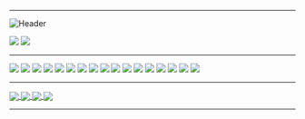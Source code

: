
---

![Header](https://raw.githubusercontent.com/darlodev/darlodev/master/github-banner-new.png "Header")

[![](https://img.shields.io/badge/-LinkedIn-informational?style=flat&logo=linkedin&logoColor=black&color=ffffff)](https://www.linkedin.com/in/darlodev/)
![](https://img.shields.io/badge/-YouTube-informational?style=flat&logo=youtube&logoColor=black&color=ffffff)

---
![](https://img.shields.io/badge/-Mac-informational?style=flat&logo=apple&color=1f2430)
![](https://img.shields.io/badge/-Linux-informational?style=flat&logo=linux&color=1f2430)
![](https://img.shields.io/badge/-VS_Code-informational?style=flat&logo=visual-studio-code&color=1f2430)
![](https://img.shields.io/badge/-Vim-informational?style=flat&logo=vim&color=1f2430)
![](https://img.shields.io/badge/-Python-informational?style=flat&logo=python&color=1f2430)
![](https://img.shields.io/badge/-JavaScript-informational?style=flat&logo=javascript&color=1f2430)
![](https://img.shields.io/badge/-TypeScript-informational?style=flat&logo=typescript&color=1f2430)
![](https://img.shields.io/badge/-Make-informational?style=flat&logo=cmake&color=1f2430)
![](https://img.shields.io/badge/-Vue-informational?style=flat&logo=vue.js&color=1f2430)
![](https://img.shields.io/badge/-Svelte-informational?style=flat&logo=svelte&color=1f2430)
![](https://img.shields.io/badge/-Node-informational?style=flat&logo=node.js&color=1f2430)
![](https://img.shields.io/badge/-Next-informational?style=flat&logo=next.js&color=1f2430)
![](https://img.shields.io/badge/-Flask-informational?style=flat&logo=flask&color=1f2430)
![](https://img.shields.io/badge/-Django-informational?style=flat&logo=django&color=1f2430)
![](https://img.shields.io/badge/-Docker-informational?style=flat&logo=docker&color=1f2430)
![](https://img.shields.io/badge/-MySQL-informational?style=flat&logo=mysql&color=1f2430)
![](https://img.shields.io/badge/-PostgreSQL-informational?style=flat&logo=postgresql&color=1f2430)

---

<a href="https://github.com/darlodev/darlodev">
  <img align="center" src="https://github-readme-stats.vercel.app/api/top-langs/?username=darlodev&theme=ayu-mirage&layout=compact&hide=html,css&langs_count=8)](https://github.com/darlodev/github-readme-stats" />
</a>
<a href="https://github.com/darlodev/darlodev">
  <img align="center" src="https://github-readme-stats.vercel.app/api?username=darlodev&theme=ayu-mirage&show_icons=true" />
</a>
<a href="https://github.com/darlodev/darlodev">
  <img align="center" src="https://github-readme-stats.vercel.app/api/pin/?username=darlodev&theme=ayu-mirage&repo=darlodev" />
</a>
<a href="https://github.com/darlodev/darlodev">
  <img align="center" src="https://github-readme-stats.vercel.app/api/pin/?username=darlodev&theme=ayu-mirage&repo=darlodev" />
</a>

---
